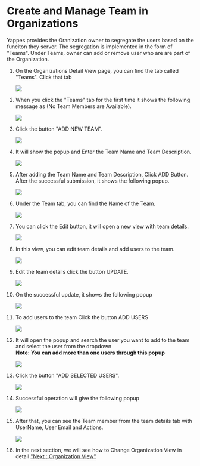 Create and Manage Team in Organizations
=======================================

Yappes provides the Oranization owner to segregate the users based on
the funciton they server. The segregation is implemented in the form of
"Teams". Under Teams, owner can add or remove user who are are part of
the Organization.

1.  On the Organizations Detail View page, you can find the tab called
    "Teams". Click that tab

    ![](../images/dashboard/organization/team_view_01.png)

2.  When you click the "Teams" tab for the first time it shows the
    following message as (No Team Members are Available).

    ![](../images/dashboard/organization/team_view_02.png)

3.  Click the button "ADD NEW TEAM".

    ![](../images/dashboard/organization/team_add_01.png)

4.  It will show the popup and Enter the Team Name and Team Description.

    ![](../images/dashboard/organization/team_add_02.png)

5.  After adding the Team Name and Team Description, Click ADD Button.
    After the successful submission, it shows the following popup.

    ![](../images/dashboard/organization/team_add_03.png)

6.  Under the Team tab, you can find the Name of the Team.

    ![](../images/dashboard/organization/team_add_04.png)

7.  You can click the Edit button, it will open a new view with team
    details.

    ![](../images/dashboard/organization/team_update_01.png)

8.  In this view, you can edit team details and add users to the team.

    ![](../images/dashboard/organization/team_update_02.png)

9.  Edit the team details click the button UPDATE.

    ![](../images/dashboard/organization/team_update_03.png)

10. On the successful update, it shows the following popup

    ![](../images/dashboard/organization/team_update_04.png)

11. To add users to the team Click the button ADD USERS

    ![](../images/dashboard/organization/teamusers_add_01.png)

12. It will open the popup and search the user you want to add to the
    team and select the user from the dropdown    
    **Note: You can add more than one users through this popup**

    ![](../images/dashboard/organization/teamusers_add_02.png)

13. Click the button "ADD SELECTED USERS".

    ![](../images/dashboard/organization/teamusers_add_03.png)

14. Successful operation will give the following popup

    ![](../images/dashboard/organization/teamusers_add_04.png)

15. After that, you can see the Team member from the team details tab
    with UserName, User Email and Actions.

    ![](../images/dashboard/organization/teamusers_add_05.png)

16. In the next section, we will see how to Change Organization View in
    detail ["Next : Organization View"](organization_view)